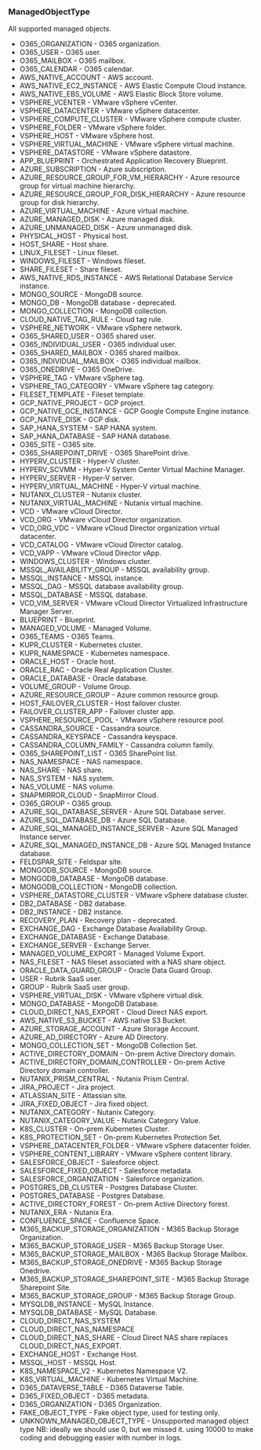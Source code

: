 ### ManagedObjectType
All supported managed objects.

- O365_ORGANIZATION - O365 organization.
- O365_USER - O365 user.
- O365_MAILBOX - O365 mailbox.
- O365_CALENDAR - O365 calendar.
- AWS_NATIVE_ACCOUNT - AWS account.
- AWS_NATIVE_EC2_INSTANCE - AWS Elastic Compute Cloud instance.
- AWS_NATIVE_EBS_VOLUME - AWS Elastic Block Store volume.
- VSPHERE_VCENTER - VMware vSphere vCenter.
- VSPHERE_DATACENTER - VMware vSphere datacenter.
- VSPHERE_COMPUTE_CLUSTER - VMware vSphere compute cluster.
- VSPHERE_FOLDER - VMware vSphere folder.
- VSPHERE_HOST - VMware vSphere host.
- VSPHERE_VIRTUAL_MACHINE - VMware vSphere virtual machine.
- VSPHERE_DATASTORE - VMware vSphere datastore.
- APP_BLUEPRINT - Orchestrated Application Recovery Blueprint.
- AZURE_SUBSCRIPTION - Azure subscription.
- AZURE_RESOURCE_GROUP_FOR_VM_HIERARCHY - Azure resource group for virtual machine hierarchy.
- AZURE_RESOURCE_GROUP_FOR_DISK_HIERARCHY - Azure resource group for disk hierarchy.
- AZURE_VIRTUAL_MACHINE - Azure virtual machine.
- AZURE_MANAGED_DISK - Azure managed disk.
- AZURE_UNMANAGED_DISK - Azure unmanaged disk.
- PHYSICAL_HOST - Physical host.
- HOST_SHARE - Host share.
- LINUX_FILESET - Linux fileset.
- WINDOWS_FILESET - Windows fileset.
- SHARE_FILESET - Share fileset.
- AWS_NATIVE_RDS_INSTANCE - AWS Relational Database Service instance.
- MONGO_SOURCE - MongoDB source.
- MONGO_DB - MongoDB database - deprecated.
- MONGO_COLLECTION - MongoDB collection.
- CLOUD_NATIVE_TAG_RULE - Cloud tag rule.
- VSPHERE_NETWORK - VMware vSphere network.
- O365_SHARED_USER - O365 shared user.
- O365_INDIVIDUAL_USER - O365 individual user.
- O365_SHARED_MAILBOX - O365 shared mailbox.
- O365_INDIVIDUAL_MAILBOX - O365 individual mailbox.
- O365_ONEDRIVE - O365 OneDrive.
- VSPHERE_TAG - VMware vSphere tag.
- VSPHERE_TAG_CATEGORY - VMware vSphere tag category.
- FILESET_TEMPLATE - Fileset template.
- GCP_NATIVE_PROJECT - GCP project.
- GCP_NATIVE_GCE_INSTANCE - GCP Google Compute Engine instance.
- GCP_NATIVE_DISK - GCP disk.
- SAP_HANA_SYSTEM - SAP HANA system.
- SAP_HANA_DATABASE - SAP HANA database.
- O365_SITE - O365 site.
- O365_SHAREPOINT_DRIVE - O365 SharePoint drive.
- HYPERV_CLUSTER - Hyper-V cluster.
- HYPERV_SCVMM - Hyper-V System Center Virtual Machine Manager.
- HYPERV_SERVER - Hyper-V server.
- HYPERV_VIRTUAL_MACHINE - Hyper-V virtual machine.
- NUTANIX_CLUSTER - Nutanix cluster.
- NUTANIX_VIRTUAL_MACHINE - Nutanix virtual machine.
- VCD - VMware vCloud Director.
- VCD_ORG - VMware vCloud Director organization.
- VCD_ORG_VDC - VMware vCloud Director organization virtual datacenter.
- VCD_CATALOG - VMware vCloud Director catalog.
- VCD_VAPP - VMware vCloud Director vApp.
- WINDOWS_CLUSTER - Windows cluster.
- MSSQL_AVAILABILITY_GROUP - MSSQL availability group.
- MSSQL_INSTANCE - MSSQL instance.
- MSSQL_DAG - MSSQL database availability group.
- MSSQL_DATABASE - MSSQL database.
- VCD_VIM_SERVER - VMware vCloud Director Virtualized Infrastructure Manager Server.
- BLUEPRINT - Blueprint.
- MANAGED_VOLUME - Managed Volume.
- O365_TEAMS - O365 Teams.
- KUPR_CLUSTER - Kubernetes cluster.
- KUPR_NAMESPACE - Kubernetes namespace.
- ORACLE_HOST - Oracle host.
- ORACLE_RAC - Oracle Real Application Cluster.
- ORACLE_DATABASE - Oracle database.
- VOLUME_GROUP - Volume Group.
- AZURE_RESOURCE_GROUP - Azure common resource group.
- HOST_FAILOVER_CLUSTER - Host failover cluster.
- FAILOVER_CLUSTER_APP - Failover cluster app.
- VSPHERE_RESOURCE_POOL - VMware vSphere resource pool.
- CASSANDRA_SOURCE - Cassandra source.
- CASSANDRA_KEYSPACE - Cassandra keyspace.
- CASSANDRA_COLUMN_FAMILY - Cassandra column family.
- O365_SHAREPOINT_LIST - O365 SharePoint list.
- NAS_NAMESPACE - NAS namespace.
- NAS_SHARE - NAS share.
- NAS_SYSTEM - NAS system.
- NAS_VOLUME - NAS volume.
- SNAPMIRROR_CLOUD - SnapMirror Cloud.
- O365_GROUP - O365 group.
- AZURE_SQL_DATABASE_SERVER - Azure SQL Database server.
- AZURE_SQL_DATABASE_DB - Azure SQL Database.
- AZURE_SQL_MANAGED_INSTANCE_SERVER - Azure SQL Managed Instance server.
- AZURE_SQL_MANAGED_INSTANCE_DB - Azure SQL Managed Instance database.
- FELDSPAR_SITE - Feldspar site.
- MONGODB_SOURCE - MongoDB source.
- MONGODB_DATABASE - MongoDB database.
- MONGODB_COLLECTION - MongoDB collection.
- VSPHERE_DATASTORE_CLUSTER - VMware vSphere database cluster.
- DB2_DATABASE - DB2 database.
- DB2_INSTANCE - DB2 instance.
- RECOVERY_PLAN - Recovery plan - deprecated.
- EXCHANGE_DAG - Exchange Database Availability Group.
- EXCHANGE_DATABASE - Exchange Database.
- EXCHANGE_SERVER - Exchange Server.
- MANAGED_VOLUME_EXPORT - Managed Volume Export.
- NAS_FILESET - NAS fileset associated with a NAS share object.
- ORACLE_DATA_GUARD_GROUP - Oracle Data Guard Group.
- USER - Rubrik SaaS user.
- GROUP - Rubrik SaaS user group.
- VSPHERE_VIRTUAL_DISK - VMware vSphere virtual disk.
- MONGO_DATABASE - MongoDB Database.
- CLOUD_DIRECT_NAS_EXPORT - Cloud Direct NAS export.
- AWS_NATIVE_S3_BUCKET - AWS native S3 Bucket.
- AZURE_STORAGE_ACCOUNT - Azure Storage Account.
- AZURE_AD_DIRECTORY - Azure AD Directory.
- MONGO_COLLECTION_SET - MongoDB Collection Set.
- ACTIVE_DIRECTORY_DOMAIN - On-prem Active Directory domain.
- ACTIVE_DIRECTORY_DOMAIN_CONTROLLER - On-prem Active Directory domain controller.
- NUTANIX_PRISM_CENTRAL - Nutanix Prism Central.
- JIRA_PROJECT - Jira project.
- ATLASSIAN_SITE - Atlassian site.
- JIRA_FIXED_OBJECT - Jira fixed object.
- NUTANIX_CATEGORY - Nutanix Category.
- NUTANIX_CATEGORY_VALUE - Nutanix Category Value.
- K8S_CLUSTER - On-prem Kubernetes Cluster.
- K8S_PROTECTION_SET - On-prem Kubernetes Protection Set.
- VSPHERE_DATACENTER_FOLDER - VMware vSphere datacenter folder.
- VSPHERE_CONTENT_LIBRARY - VMware vSphere content library.
- SALESFORCE_OBJECT - Salesforce object.
- SALESFORCE_FIXED_OBJECT - Salesforce metadata.
- SALESFORCE_ORGANIZATION - Salesforce organization.
- POSTGRES_DB_CLUSTER - Postgres Database Cluster.
- POSTGRES_DATABASE - Postgres Database.
- ACTIVE_DIRECTORY_FOREST - On-prem Active Directory forest.
- NUTANIX_ERA - Nutanix Era.
- CONFLUENCE_SPACE - Confluence Space.
- M365_BACKUP_STORAGE_ORGANIZATION - M365 Backup Storage Organization.
- M365_BACKUP_STORAGE_USER - M365 Backup Storage User.
- M365_BACKUP_STORAGE_MAILBOX - M365 Backup Storage Mailbox.
- M365_BACKUP_STORAGE_ONEDRIVE - M365 Backup Storage Onedrive.
- M365_BACKUP_STORAGE_SHAREPOINT_SITE - M365 Backup Storage Sharepoint Site.
- M365_BACKUP_STORAGE_GROUP - M365 Backup Storage Group.
- MYSQLDB_INSTANCE - MySQL Instance.
- MYSQLDB_DATABASE - MySQL Database.
- CLOUD_DIRECT_NAS_SYSTEM
- CLOUD_DIRECT_NAS_NAMESPACE
- CLOUD_DIRECT_NAS_SHARE - Cloud Direct NAS share replaces CLOUD_DIRECT_NAS_EXPORT.
- EXCHANGE_HOST - Exchange Host.
- MSSQL_HOST - MSSQL Host.
- K8S_NAMESPACE_V2 - Kubernetes Namespace V2.
- K8S_VIRTUAL_MACHINE - Kubernetes Virtual Machine.
- D365_DATAVERSE_TABLE - D365 Dataverse Table.
- D365_FIXED_OBJECT - D365 metadata.
- D365_ORGANIZATION - D365 Organization.
- FAKE_OBJECT_TYPE - Fake object type, used for testing only.
- UNKNOWN_MANAGED_OBJECT_TYPE - Unsupported managed object type
 NB: ideally we should use 0, but we missed it.
 using 10000 to make coding and debugging easier with number in logs.
